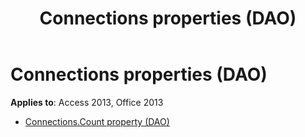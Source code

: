 ﻿---
title: Connections properties (DAO)
TOCTitle: Properties
ms:assetid: 6307670c-a363-46e2-9bad-507ae6838d03
ms:mtpsurl: https://msdn.microsoft.com/library/Dn142231(v=office.15)
ms:contentKeyID: 52072709
ms.date: 09/18/2015
mtps_version: v=office.15
---

# Connections properties (DAO)

**Applies to**: Access 2013, Office 2013

- [Connections.Count property (DAO)](connections-count-property-dao.md)

